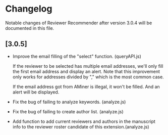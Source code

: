 # Changelog

Notable changes of Reviewer Recommender after version 3.0.4 will be documented in this file.

## [3.0.5]

- Improve the email filling of the "select" function. (queryAPI.js)
  
  If the reviewer to be selected has multiple email addresses, we'll only fill the first email address and display an alert. Note that this improvement only works for addresses divided by "," which is the most common case.
  
  If the email address got from AMiner is illegal, it won't be filled. And an alert will be displayed.

- Fix the bug of failing to analyze keywords. (analyze.js)
- Fix the bug of failing to create author list. (analyze.js)
- Add function to add current reviewers and authors in the manuscript info to the reviewer roster candidate of this extension.(analyze.js)

